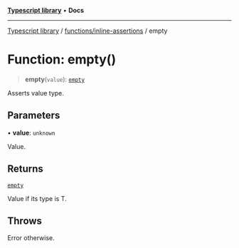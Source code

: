 [**Typescript library**](../../../index.md) • **Docs**

***

[Typescript library](../../../modules.md) / [functions/inline-assertions](../index.md) / empty

# Function: empty()

> **empty**(`value`): [`empty`](../../../types/core/type-aliases/empty.md)

Asserts value type.

## Parameters

• **value**: `unknown`

Value.

## Returns

[`empty`](../../../types/core/type-aliases/empty.md)

Value if its type is T.

## Throws

Error otherwise.
